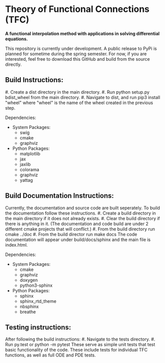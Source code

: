 # Theory of Functional Connections (TFC)
**A functional interpolation method with applications in solving differential equations.**

This repository is currently under development. A public release to PyPi is planned for sometime during the spring semester. For now, if you are interested, feel free to download this GitHub and build from the source directly. 

## Build Instructions:
#. Create a dist directory in the main directory.
#. Run python setup.py bdist\_wheel from the main directory.
#. Navigate to dist, and run pip3 install "wheel" where "wheel" is the name of the wheel created in the previous step.

Dependencies:
* System Packages:
  * swig
  * cmake
  * graphviz
* Python Packages:
  * matplotlib
  * jax
  * jaxlib
  * colorama
  * graphviz
  * yattag

## Build Documentation Instructions:
Currently, the documentation and source code are built seperately. To build the documentation follow these instructions.
#. Create a build directory in the main directory if it does not already exists.
#. Clear the build directory if there is anything in it. (The documentation and code build are under 2 different cmake projects that will conflict.)
#. From the build directory run cmake ../doc
#. From the build director run make docs
The code documentation will appear under build/docs/sphinx and the main file is index.html. 

Dependencies:
* System Packages:
  * cmake
  * graphviz
  * doxygen
  * python3-sphinx
* Python Packages:
  * sphinx
  * sphinx\_rtd\_theme
  * nbsphinx
  * breathe

## Testing instructions:
After following the build instructions:
#. Navigate to the tests directory.
#. Run py.test or python -m pytest
These serve as simple unit tests that test basic functionality of the code. These include tests for individual TFC functions, as well as full ODE and PDE tests.

